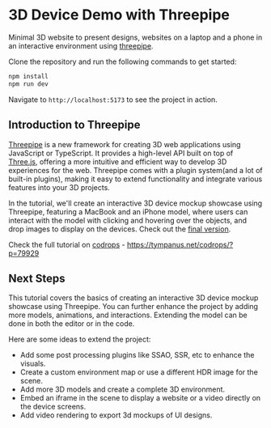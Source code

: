 # 3D Device Demo with Threepipe

Minimal 3D website to present designs, websites on a laptop and a phone in an interactive environment using [threepipe](https://threepipe.org).

Clone the repository and run the following commands to get started:

```bash
npm install
npm run dev
```

Navigate to `http://localhost:5173` to see the project in action.

## Introduction to Threepipe

[Threepipe](https://threepipe.org) is a new framework for creating 3D web applications using JavaScript or TypeScript. It provides a high-level API built on top of [Three.js](https://threejs.org), offering a more intuitive and efficient way to develop 3D experiences for the web. Threepipe comes with a plugin system(and a lot of built-in plugins), making it easy to extend functionality and integrate various features into your 3D projects.

In the tutorial, we'll create an interactive 3D device mockup showcase using Threepipe, featuring a MacBook and an iPhone model, where users can interact with the model with clicking and hovering over the objects, and drop images to display on the devices. Check out the [final version](https://codepen.io/repalash/full/ExBXvby).

Check the full tutorial on [codrops](https://tympanus.net/codrops/) - https://tympanus.net/codrops/?p=79929

## Next Steps

This tutorial covers the basics of creating an interactive 3D device mockup showcase using Threepipe. You can further enhance the project by adding more models, animations, and interactions. Extending the model can be done in both the editor or in the code.

Here are some ideas to extend the project:
- Add some post processing plugins like SSAO, SSR, etc to enhance the visuals.
- Create a custom environment map or use a different HDR image for the scene.
- Add more 3D models and create a complete 3D environment.
- Embed an iframe in the scene to display a website or a video directly on the device screens.
- Add video rendering to export 3d mockups of UI designs.
